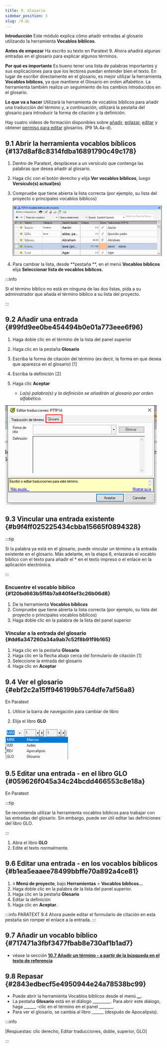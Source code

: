 ```yaml
---
title: 9. Glosario
sidebar_position: 3
slug: /9.GL
---
```




**Introducción** Este módulo explica cómo añadir entradas al glosario utilizando la herramienta **Vocablos bíblicos**.


**Antes de empezar** Ha escrito su texto en Paratext 9. Ahora añadirá algunas entradas en el glosario para explicar algunos términos.


**Por qué es importante** Es bueno tener una lista de palabras importantes y sus explicaciones para que los lectores puedan entender bien el texto. En lugar de escribir directamente en el glosario, es mejor utilizar la herramienta **Vocablos bíblicos**, ya que mantiene el Glosario en orden alfabético. La herramienta también realiza un seguimiento de los cambios introducidos en el glosario.


**Lo que va a hacer** Utilizará la herramienta de vocablos bíblicos para añadir una traducción del término y, a continuación, utilizará la pestaña del glosario para introducir la forma de citación y la definición.


Hay cuatro vídeos de formación disponibles sobre [añadir](https://vimeo.com/manage/videos/451195974), [enlazar](https://vimeo.com/manage/videos/499553868), [editar](https://vimeo.com/manage/videos/503489533) y obtener [permiso para editar](https://vimeo.com/manage/videos/476293601) glosarios. (P9 1A.4a-d).


## 9.1 Abrir la herramienta vocablos bíblicos {#137d8af8c8314fdba16891790c49c178}

1. Dentro de Paratext, desplácese a un versículo que contenga las palabras que desea añadir al glosario.
2. Haga clic con el botón derecho y elija **Ver vocablos bíblicos**, luego **Versículo(s) actual(es)**
3. Compruebe que tiene abierta la lista correcta (por ejemplo, su lista del proyecto o principales vocablos bíblicos)

    ![](./536721521.png)

4. Para cambiar la lista, desde **pestaña **, en el menú **Vocablos bíblicos** elija **Seleccionar lista de vocablos bíblicos.**

:::info

Si el término bíblico no está en ninguna de las dos listas, pida a su administrador que añada el término bíblico a su lista del proyecto.

:::




## 9.2 Añadir una entrada {#99fd9ee0be454494b0e01a773eee6f96}


<div class='notion-row'>
<div class='notion-column' style={{width: 'calc((100% - (min(32px, 4vw) * 1)) * 0.5)'}}>

1. Haga doble clic en el término de la lista del panel superior

2. Haga clic en la pestaña **Glosario**

3. Escriba la forma de citación del término (es decir, la forma en que desea que aparezca en el glosario) [1]

4. Escriba la definición [2]

5. Haga clic **Aceptar**
    - _La(s) palabra(s) y la definición se añadirán al glosario por orden alfabético._

</div><div className='notion-spacer'></div>

<div class='notion-column' style={{width: 'calc((100% - (min(32px, 4vw) * 1)) * 0.5)'}}>


![](./1986832627.png)


</div><div className='notion-spacer'></div>
</div>

## 9.3 Vincular una entrada existente {#b9f4ff025225434cbba15665f0894328}


:::tip

Si la palabra ya está en el glosario, puede vincular un término a la entrada existente en el glosario. Más adelante, en la etapa 6, enlazarás el vocablo bíblico con el texto para añadir el * en el texto impreso o el enlace en la aplicación electrónica.

:::




### Encuentre el vocablo bíblico {#120bd663b5ff4b7a840f4ef3c26b06d8}

1. De la herramienta **Vocablos bíblicos**
2. Compruebe que tiene abierta la lista correcta (por ejemplo, su lista del proyecto o principales vocablos bíblicos)
3. Haga doble clic en la palabra de la lista del panel superior

### Vincular a la entrada del glosario {#dd6a347260a34a9ab7c52f8b91f9b165}

1. Haga clic en la pestaña **Glosario**
2. Haga clic en la flecha abajo cerca del formulario de citación [1]
3. Seleccione la entrada del glosario
4. Haga clic en **Aceptar**

## 9.4 Ver el glosario {#ebf2c2a15ff946199b5764dfe7af56a8}


En Paratext


<div class='notion-row'>
<div class='notion-column' style={{width: 'calc((100% - (min(32px, 4vw) * 1)) * 0.5)'}}>

1. Utilice la barra de navegación para cambiar de libro

2. Elija el libro **GLO**

</div><div className='notion-spacer'></div>

<div class='notion-column' style={{width: 'calc((100% - (min(32px, 4vw) * 1)) * 0.5)'}}>


![](./1353885956.png)


</div><div className='notion-spacer'></div>
</div>

## 9.5 Editar una entrada - en el libro GLO {#059626f045a34c24bcdd466553c8e18a}


En Paratext


:::tip

Se recomienda utilizar la herramienta vocablos bíblicos para trabajar con las entradas del glosario. Sin embargo, puede ser útil editar las definiciones del libro GLO.

:::



1. Abra el libro **GLO**
2. Edite el texto normalmente.

## 9.6 Editar una entrada - en los vocablos bíblicos {#b1ea5eaaee78499bbffe70a892a4ce81}

1. **≡ Menú de proyecto**, bajo **Herramientas** &gt; **Vocablos bíblicos…**
2. Haga doble clic en la palabra de la lista del panel superior.
3. Haga clic en la pestaña **Glosario**
4. Editar la definición
5. Haga clic en **Aceptar**.

:::info PARATEXT 9.4
Ahora puede editar el formulario de citación en esta pestaña sin romper el enlace a la entrada.
:::


## 9.7 Añadir un vocablo bíblico {#717471a3fbf3477fbab8e730af1b1ad7}

- véase la sección [**10.7 Añadir un término - a partir de la búsqueda en el texto de referencia**](/10.BT#f683ccf4cdcf45f09c516c09c78ab277)

## 9.8 Repasar {#2843edbecf5e4950944e24a78538bc99}

- Puede abrir la herramienta Vocablos bíblicos desde el menú _**__**_.
- La pestaña **Glosario** está en el diálogo _________. Para abrir este diálogo, haga ______ -clic en el término en el panel _______.
- Para ver el glosario, se cambia al libro ______ (después de Apocalipsis).

:::info

[Respuestas: clic derecho, Editar traducciones, doble, superior, GLO]

:::



